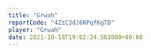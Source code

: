 ```yaml
---
title: "Grwah"
reportCode: "4ZzC3dJ6NPqfKgTB"
player: "Grwah"
date: 2021-10-18T19:02:24.561000+00:00
---
```


